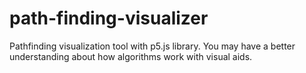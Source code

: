 # path-finding-visualizer

Pathfinding visualization tool with p5.js library. You may have a better understanding about how algorithms work with visual aids.
